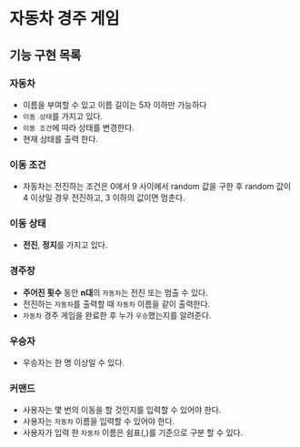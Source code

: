 # 자동차 경주 게임
## 기능 구현 목록

### 자동차
- 이름을 부여할 수 있고 이름 길이는 5자 이하만 가능하다 
- `이동 상태`를 가지고 있다.
- `이동 조건`에 따라 상태를 변경한다.
- 현재 상태를 출력 한다.

### 이동 조건 
- 자동차는 전진하는 조건은 0에서 9 사이에서 random 값을 구한 후 random 값이 4 이상일 경우 전진하고, 3 이하의 값이면 멈춘다.

### 이동 상태
- **전진**, **정지**를 가지고 있다.

### 경주장
- **주어진 횟수** 동안 **n대**의 `자동차`는 전진 또는 멈출 수 있다. 
- 전진하는 `자동차`를 출력할 때 `자동차` 이름을 같이 출력한다.
- `자동차` 경주 게임을 완료한 후 누가 `우승`했는지를 알려준다.

### 우승자
- 우승자는 한 명 이상일 수 있다.

### 커맨드
- 사용자는 몇 번의 이동을 할 것인지를 입력할 수 있어야 한다. 
- 사용자는 `자동차` 이름을 입력할 수 있어야 한다.
- 사용자가 입력 한 `자동차` 이름은 쉼표(,)를 기준으로 구분 할 수 있다.


 


